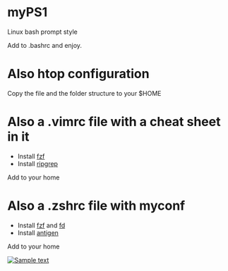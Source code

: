 # myPS1
Linux bash prompt style


Add to .bashrc and enjoy.

# Also htop configuration
Copy the file and the folder structure to your $HOME


# Also a .vimrc file with a cheat sheet in it

 - Install [fzf](https://github.com/junegunn/fzf) 
 - Install [ripgrep](https://github.com/BurntSushi/ripgrep)

Add to your home

# Also a .zshrc file with myconf

 - Install [fzf](https://github.com/junegunn/fzf) and [fd](https://github.com/sharkdp/fd)
 - Install [antigen](https://github.com/zsh-users/antigen)

Add to your home

[![Sample text](https://img.youtube.com/vi/avr_sCFKthw/0.jpg)](https://www.youtube.com/watch?time_continue=23&v=avr_sCFKthw)
